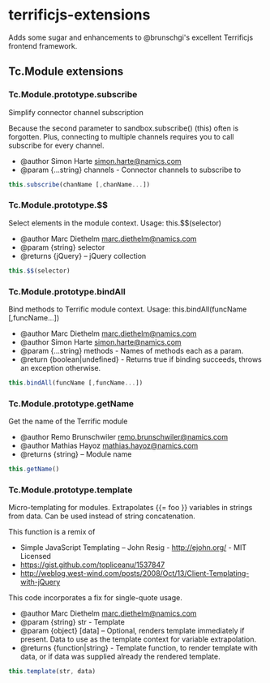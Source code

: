 terrificjs-extensions
=====================

Adds some sugar and enhancements to @brunschgi's excellent Terrificjs frontend framework.

## Tc.Module extensions

### Tc.Module.prototype.subscribe
 Simplify connector channel subscription

 Because the second parameter to sandbox.subscribe() (this) often is forgotten.
 Plus, connecting to multiple channels requires you to call subscribe for every channel.
 * @author Simon Harte <simon.harte@namics.com>
 * @param {...string} channels - Connector channels to subscribe to

```js
this.subscribe(chanName [,chanName...])
```

### Tc.Module.prototype.$$
 Select elements in the module context. Usage: this.$$(selector)
 * @author Marc Diethelm <marc.diethelm@namics.com>
 * @param {string} selector
 * @returns {jQuery} – jQuery collection

```js
this.$$(selector)
```
### Tc.Module.prototype.bindAll
 Bind methods to Terrific module context.  Usage: this.bindAll(funcName [,funcName...])
 * @author Marc Diethelm <marc.diethelm@namics.com>
 * @author Simon Harte <simon.harte@namics.com>
 * @param {...string} methods - Names of methods each as a param.
 * @return {boolean|undefined} - Returns true if binding succeeds, throws an exception otherwise.

```js
this.bindAll(funcName [,funcName...])
```

### Tc.Module.prototype.getName
Get the name of the Terrific module
 * @author Remo Brunschwiler <remo.brunschwiler@namics.com>
 * @author Mathias Hayoz <mathias.hayoz@namics.com>
 * @returns {string} – Module name

```js
this.getName()
```

### Tc.Module.prototype.template
Micro-templating for modules. Extrapolates {{= foo }} variables in strings from data. Can be used instead of string concatenation.

This function is a remix of
- Simple JavaScript Templating – John Resig - http://ejohn.org/ - MIT Licensed
- https://gist.github.com/topliceanu/1537847
- http://weblog.west-wind.com/posts/2008/Oct/13/Client-Templating-with-jQuery

This code incorporates a fix for single-quote usage.
* @author Marc Diethelm <marc.diethelm@namics.com>
* @param {string} str - Template
* @param {object} [data] – Optional, renders template immediately if present. Data to use as the template context for variable extrapolation.
* @returns {function|string} - Template function, to render template with data, or if data was supplied already the rendered template.

```js
this.template(str, data)
```
